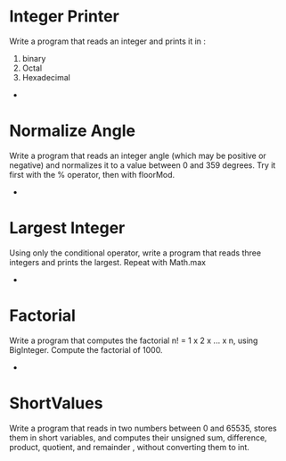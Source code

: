 # Integer Printer

Write a program that reads an integer and prints it in :
1. binary
2. Octal
3. Hexadecimal

-

# Normalize Angle
Write a program that reads an integer angle (which may be positive or negative) and normalizes it to a value between 0 and 359 degrees. Try it first with the % operator, then with floorMod.

-

# Largest Integer

Using only the conditional operator, write a program that reads three integers and prints the largest. Repeat with Math.max

-

# Factorial

Write a program that computes the factorial n! = 1 x 2 x ... x n, using BigInteger. Compute the factorial of 1000.

-

# ShortValues

Write a program that reads in two numbers between 0 and 65535, stores them in short variables, and computes their unsigned sum, difference, product, quotient, and remainder , without converting them to int.
